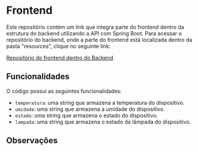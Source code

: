 # Frontend

Este repositório contém um link que integra parte do frontend dentro da estrutura do backend utilizando a API com Spring Boot. Para acessar o repositório do backend, onde a parte do frontend está localizada dentro da pasta "resources", clique no seguinte link: 

[Repositório do frontend dentro do Backend](https://github.com/ifsc-arliones/ifsc-pji2-2023-1-anjofi/tree/c00d47717027cb76f6661a2d4e63f52cffa9ae9e/backend/src/main/resources/static)

## Funcionalidades

O código possui as seguintes funcionalidades:

- `temperatura`: uma string que armazena a temperatura do dispositivo.
- `umidade`: uma string que armazena a umidade do dispositivo.
- `estado`: uma string que armazena o estado do dispositivo.
- `lampada`: uma string que armazena o estado da lâmpada do dispositivo.




## Observações





